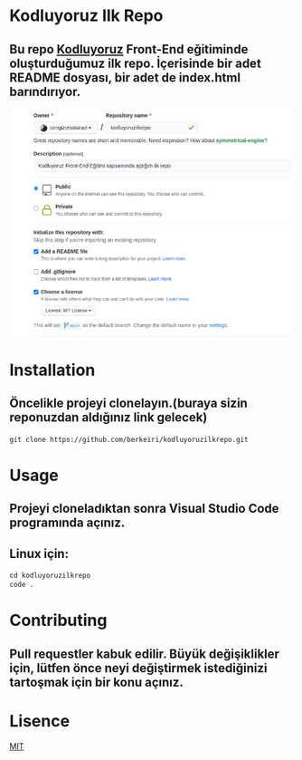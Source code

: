 # Kodluyoruz Ilk Repo

## Bu repo [Kodluyoruz](kodluyoruz.com) Front-End eğitiminde oluşturduğumuz ilk repo. İçerisinde bir adet README dosyası, bir adet de index.html barındırıyor.
![asda](https://raw.githubusercontent.com/Kodluyoruz/taskforce/main/git/odev1/figures/github.png)

# Installation
## Öncelikle projeyi clonelayın.(buraya sizin reponuzdan aldığınız link gelecek)
```
git clone https://github.com/berkeiri/kodluyoruzilkrepo.git
```

# Usage

## Projeyi cloneladıktan sonra Visual Studio Code programında açınız.
## Linux için:
```
cd kodluyoruzilkrepo
code .
```

# Contributing

## Pull requestler kabuk edilir. Büyük değişiklikler için, lütfen önce neyi değiştirmek istediğinizi tartoşmak için bir konu açınız.

# Lisence

[MIT](https://choosealicense.com/licenses/mit/)